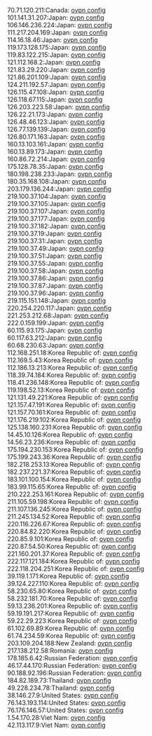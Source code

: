 70.71.120.211:Canada: [ovpn config](vpn/70_71_120_211.ovpn)  
101.141.31.207:Japan: [ovpn config](vpn/101_141_31_207.ovpn)  
106.146.236.224:Japan: [ovpn config](vpn/106_146_236_224.ovpn)  
111.217.204.169:Japan: [ovpn config](vpn/111_217_204_169.ovpn)  
114.16.18.46:Japan: [ovpn config](vpn/114_16_18_46.ovpn)  
119.173.128.175:Japan: [ovpn config](vpn/119_173_128_175.ovpn)  
119.83.122.215:Japan: [ovpn config](vpn/119_83_122_215.ovpn)  
121.112.168.2:Japan: [ovpn config](vpn/121_112_168_2.ovpn)  
121.83.29.220:Japan: [ovpn config](vpn/121_83_29_220.ovpn)  
121.86.201.109:Japan: [ovpn config](vpn/121_86_201_109.ovpn)  
124.211.192.57:Japan: [ovpn config](vpn/124_211_192_57.ovpn)  
126.115.47.108:Japan: [ovpn config](vpn/126_115_47_108.ovpn)  
126.118.67.115:Japan: [ovpn config](vpn/126_118_67_115.ovpn)  
126.203.223.58:Japan: [ovpn config](vpn/126_203_223_58.ovpn)  
126.22.21.173:Japan: [ovpn config](vpn/126_22_21_173.ovpn)  
126.48.46.123:Japan: [ovpn config](vpn/126_48_46_123.ovpn)  
126.77.139.139:Japan: [ovpn config](vpn/126_77_139_139.ovpn)  
126.80.171.163:Japan: [ovpn config](vpn/126_80_171_163.ovpn)  
160.13.103.161:Japan: [ovpn config](vpn/160_13_103_161.ovpn)  
160.13.89.173:Japan: [ovpn config](vpn/160_13_89_173.ovpn)  
160.86.72.214:Japan: [ovpn config](vpn/160_86_72_214.ovpn)  
175.128.78.35:Japan: [ovpn config](vpn/175_128_78_35.ovpn)  
180.198.238.233:Japan: [ovpn config](vpn/180_198_238_233.ovpn)  
180.35.168.108:Japan: [ovpn config](vpn/180_35_168_108.ovpn)  
203.179.136.244:Japan: [ovpn config](vpn/203_179_136_244.ovpn)  
219.100.37.104:Japan: [ovpn config](vpn/219_100_37_104.ovpn)  
219.100.37.105:Japan: [ovpn config](vpn/219_100_37_105.ovpn)  
219.100.37.107:Japan: [ovpn config](vpn/219_100_37_107.ovpn)  
219.100.37.177:Japan: [ovpn config](vpn/219_100_37_177.ovpn)  
219.100.37.182:Japan: [ovpn config](vpn/219_100_37_182.ovpn)  
219.100.37.19:Japan: [ovpn config](vpn/219_100_37_19.ovpn)  
219.100.37.31:Japan: [ovpn config](vpn/219_100_37_31.ovpn)  
219.100.37.49:Japan: [ovpn config](vpn/219_100_37_49.ovpn)  
219.100.37.51:Japan: [ovpn config](vpn/219_100_37_51.ovpn)  
219.100.37.55:Japan: [ovpn config](vpn/219_100_37_55.ovpn)  
219.100.37.58:Japan: [ovpn config](vpn/219_100_37_58.ovpn)  
219.100.37.86:Japan: [ovpn config](vpn/219_100_37_86.ovpn)  
219.100.37.87:Japan: [ovpn config](vpn/219_100_37_87.ovpn)  
219.100.37.96:Japan: [ovpn config](vpn/219_100_37_96.ovpn)  
219.115.151.148:Japan: [ovpn config](vpn/219_115_151_148.ovpn)  
220.254.220.117:Japan: [ovpn config](vpn/220_254_220_117.ovpn)  
221.253.212.68:Japan: [ovpn config](vpn/221_253_212_68.ovpn)  
222.0.159.199:Japan: [ovpn config](vpn/222_0_159_199.ovpn)  
60.115.93.175:Japan: [ovpn config](vpn/60_115_93_175.ovpn)  
60.117.63.212:Japan: [ovpn config](vpn/60_117_63_212.ovpn)  
60.68.230.63:Japan: [ovpn config](vpn/60_68_230_63.ovpn)  
112.168.251.18:Korea Republic of: [ovpn config](vpn/112_168_251_18.ovpn)  
112.169.5.43:Korea Republic of: [ovpn config](vpn/112_169_5_43.ovpn)  
112.186.13.213:Korea Republic of: [ovpn config](vpn/112_186_13_213.ovpn)  
118.39.74.184:Korea Republic of: [ovpn config](vpn/118_39_74_184.ovpn)  
118.41.236.148:Korea Republic of: [ovpn config](vpn/118_41_236_148.ovpn)  
119.198.52.13:Korea Republic of: [ovpn config](vpn/119_198_52_13.ovpn)  
121.131.49.221:Korea Republic of: [ovpn config](vpn/121_131_49_221.ovpn)  
121.157.47.191:Korea Republic of: [ovpn config](vpn/121_157_47_191.ovpn)  
121.157.70.161:Korea Republic of: [ovpn config](vpn/121_157_70_161.ovpn)  
121.176.219.102:Korea Republic of: [ovpn config](vpn/121_176_219_102.ovpn)  
125.138.160.231:Korea Republic of: [ovpn config](vpn/125_138_160_231.ovpn)  
14.45.10.126:Korea Republic of: [ovpn config](vpn/14_45_10_126.ovpn)  
14.56.23.236:Korea Republic of: [ovpn config](vpn/14_56_23_236.ovpn)  
175.194.230.153:Korea Republic of: [ovpn config](vpn/175_194_230_153.ovpn)  
175.199.243.36:Korea Republic of: [ovpn config](vpn/175_199_243_36.ovpn)  
182.218.253.13:Korea Republic of: [ovpn config](vpn/182_218_253_13.ovpn)  
182.237.221.37:Korea Republic of: [ovpn config](vpn/182_237_221_37.ovpn)  
183.101.100.154:Korea Republic of: [ovpn config](vpn/183_101_100_154.ovpn)  
183.99.115.65:Korea Republic of: [ovpn config](vpn/183_99_115_65.ovpn)  
210.222.253.161:Korea Republic of: [ovpn config](vpn/210_222_253_161.ovpn)  
211.105.59.198:Korea Republic of: [ovpn config](vpn/211_105_59_198.ovpn)  
211.107.136.245:Korea Republic of: [ovpn config](vpn/211_107_136_245.ovpn)  
211.245.134.52:Korea Republic of: [ovpn config](vpn/211_245_134_52.ovpn)  
220.116.226.67:Korea Republic of: [ovpn config](vpn/220_116_226_67.ovpn)  
220.84.82.220:Korea Republic of: [ovpn config](vpn/220_84_82_220.ovpn)  
220.85.9.101:Korea Republic of: [ovpn config](vpn/220_85_9_101.ovpn)  
220.87.54.50:Korea Republic of: [ovpn config](vpn/220_87_54_50.ovpn)  
221.160.201.37:Korea Republic of: [ovpn config](vpn/221_160_201_37.ovpn)  
222.117.121.184:Korea Republic of: [ovpn config](vpn/222_117_121_184.ovpn)  
222.118.204.251:Korea Republic of: [ovpn config](vpn/222_118_204_251.ovpn)  
39.119.1.171:Korea Republic of: [ovpn config](vpn/39_119_1_171.ovpn)  
39.124.227.110:Korea Republic of: [ovpn config](vpn/39_124_227_110.ovpn)  
58.230.65.80:Korea Republic of: [ovpn config](vpn/58_230_65_80.ovpn)  
58.232.181.70:Korea Republic of: [ovpn config](vpn/58_232_181_70.ovpn)  
59.13.236.201:Korea Republic of: [ovpn config](vpn/59_13_236_201.ovpn)  
59.19.191.217:Korea Republic of: [ovpn config](vpn/59_19_191_217.ovpn)  
59.22.29.223:Korea Republic of: [ovpn config](vpn/59_22_29_223.ovpn)  
61.102.69.89:Korea Republic of: [ovpn config](vpn/61_102_69_89.ovpn)  
61.74.234.59:Korea Republic of: [ovpn config](vpn/61_74_234_59.ovpn)  
203.109.204.188:New Zealand: [ovpn config](vpn/203_109_204_188.ovpn)  
217.138.212.58:Romania: [ovpn config](vpn/217_138_212_58.ovpn)  
178.185.6.42:Russian Federation: [ovpn config](vpn/178_185_6_42.ovpn)  
46.17.44.170:Russian Federation: [ovpn config](vpn/46_17_44_170.ovpn)  
90.188.92.196:Russian Federation: [ovpn config](vpn/90_188_92_196.ovpn)  
184.82.189.73:Thailand: [ovpn config](vpn/184_82_189_73.ovpn)  
49.228.234.78:Thailand: [ovpn config](vpn/49_228_234_78.ovpn)  
38.146.27.9:United States: [ovpn config](vpn/38_146_27_9.ovpn)  
76.143.193.114:United States: [ovpn config](vpn/76_143_193_114.ovpn)  
76.176.146.57:United States: [ovpn config](vpn/76_176_146_57.ovpn)  
1.54.170.28:Viet Nam: [ovpn config](vpn/1_54_170_28.ovpn)  
42.113.117.9:Viet Nam: [ovpn config](vpn/42_113_117_9.ovpn)  
